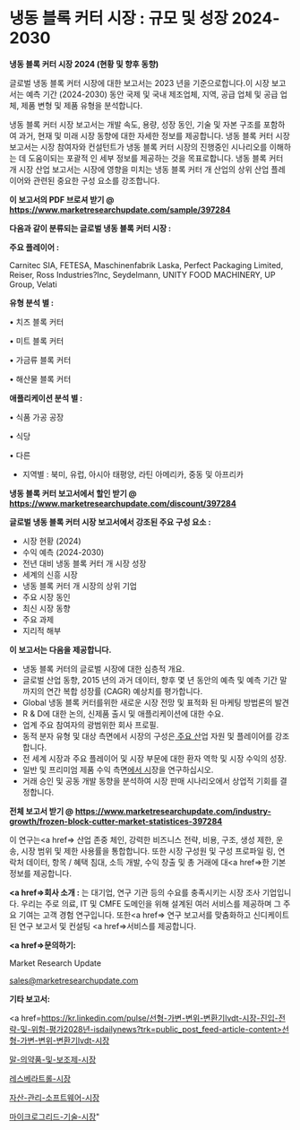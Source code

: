 # 냉동 블록 커터 시장 : 규모 및 성장 2024-2030

<strong>냉동 블록 커터 시장 2024 (현황 및 향후 동향)</strong>

글로벌 냉동 블록 커터 시장에 대한 보고서는 2023 년을 기준으로합니다.이 시장 보고서는 예측 기간 (2024-2030) 동안 국제 및 국내 제조업체, 지역, 공급 업체 및 공급 업체, 제품 변형 및 제품 유형을 분석합니다.

냉동 블록 커터 시장 보고서는 개발 속도, 용량, 성장 동인, 기술 및 자본 구조를 포함하여 과거, 현재 및 미래 시장 동향에 대한 자세한 정보를 제공합니다. 냉동 블록 커터 시장 보고서는 시장 참여자와 컨설턴트가 냉동 블록 커터 시장의 진행중인 시나리오를 이해하는 데 도움이되는 포괄적 인 세부 정보를 제공하는 것을 목표로합니다. 냉동 블록 커터 개 시장 산업 보고서는 시장에 영향을 미치는 냉동 블록 커터 개 산업의 상위 산업 플레이어와 관련된 중요한 구성 요소를 강조합니다.



<strong>이 보고서의 PDF 브로셔 받기 @ <a href=https://www.marketresearchupdate.com/sample/397284>https://www.marketresearchupdate.com/sample/397284</a></strong>



<strong>다음과 같이 분류되는 글로벌 냉동 블록 커터 시장 :</strong>



<strong>주요 플레이어 :</strong>

Carnitec SIA, FETESA, Maschinenfabrik Laska, Perfect Packaging Limited, Reiser, Ross Industries?Inc, Seydelmann, UNITY FOOD MACHINERY, UP Group, Velati



<strong>유형 분석 별 :</strong>

• 치즈 블록 커터

• 미트 블록 커터

• 가금류 블록 커터

• 해산물 블록 커터



<strong>애플리케이션 분석 별 :</strong>

• 식품 가공 공장

• 식당

• 다른

<ul>
  <li>지역별 : 북미, 유럽, 아시아 태평양, 라틴 아메리카, 중동 및 아프리카</li>
</ul>


<strong>냉동 블록 커터 보고서에서 할인 받기 @ <a href=https://www.marketresearchupdate.com/discount/397284>https://www.marketresearchupdate.com/discount/397284</a></strong>



<strong>글로벌 냉동 블록 커터 시장 보고서에서 강조된 주요 구성 요소 :</strong>
<ul>
  <li>시장 현황 (2024)</li>
  <li>수익 예측 (2024-2030)</li>
  <li>전년 대비 냉동 블록 커터 개 시장 성장</li>
  <li>세계의 신흥 시장</li>
  <li>냉동 블록 커터 개 시장의 상위 기업</li>
  <li>주요 시장 동인</li>
  <li>최신 시장 동향</li>
  <li>주요 과제</li>
  <li>지리적 해부</li>
</ul>


<strong>이 보고서는 다음을 제공합니다.</strong>
<ul>
  <li>냉동 블록 커터의 글로벌 시장에 대한 심층적 개요.</li>
  <li>글로벌 산업 동향, 2015 년의 과거 데이터, 향후 몇 년 동안의 예측 및 예측 기간 말까지의 연간 복합 성장률 (CAGR) 예상치를 평가합니다.</li>
  <li>Global 냉동 블록 커터를위한 새로운 시장 전망 및 표적화 된 마케팅 방법론의 발견</li>
  <li>R &amp; D에 대한 논의, 신제품 출시 및 애플리케이션에 대한 수요.</li>
  <li>업계 주요 참여자의 광범위한 회사 프로필.</li>
  <li>동적 분자 유형 및 대상 측면에서 시장의 구성은<a href=> 주요 산</a>업 자원 및 플레이어를 강조합니다.</li>
  <li>전 세계 시장과 주요 플레이어 및 시장 부문에 대한 환자 역학 및 시장 수익의 성장.</li>
  <li>일반 및 프리미엄 제품 수익 측면<a href=>에서 시</a>장을 연구하십시오.</li>
  <li>거래 승인 및 공동 개발 동향을 분석하여 시장 판매 시나리오에서 상업적 기회를 결정합니다.</li>
</ul>



<strong>전체 보고서 받기 @ <a href=https://www.marketresearchupdate.com/industry-growth/frozen-block-cutter-market-statistices-397284>https://www.marketresearchupdate.com/industry-growth/frozen-block-cutter-market-statistices-397284</a></strong>

이 연구는<a href=> 산업 존중</a> 체인, 강력한 비즈니스 전략, 비용, 구조, 생성 제한, 운송, 시장 범위 및 제한 사용률을 통합합니다. 또한 시장 구성원 및 구성 프로파일 링, 연락처 데이터, 항목 / 혜택 침대, 소득 개발, 수익 창출 및 총 거래에 대<a href=>한 기본 </a>정보를 제공합니다.



<strong><a href=>회사 소</a>개 :</strong>
는 대기업, 연구 기관 등의 수요를 충족시키는 시장 조사 기업입니다. 우리는 주로 의료, IT 및 CMFE 도메인을 위해 설계된 여러 서비스를 제공하며 그 주요 기여는 고객 경험 연구입니다. 또한<a href=> 연구 보</a>고서를 맞춤화하고 신디케이트 된 연구 보고서 및 컨설팅 <a href=>서비스</a>를 제공합니다.



<strong><a href=>문의하기:</a></strong>

Market Research Update

sales@marketresearchupdate.com



<strong>기타 보고서:</strong>

<a href=https://kr.linkedin.com/pulse/선형-가변-변위-변환기lvdt-시장-진입-전략-및-위험-평가2028년-isdailynews?trk=public_post_feed-article-content>선형-가변-변위-변환기lvdt-시장</a>

<a href=https://www.linkedin.com/pulse/말-의약품-및-보조제-시장-현재-미래-성장-2029-market-matrix-musings-analysis/>말-의약품-및-보조제-시장</a>

<a href=https://www.linkedin.com/pulse/레스베라트롤-시장-경쟁-분석-및-성장-잠재력-2029-analytics-avenue-adventures-24-ana-gzddf/>레스베라트롤-시장</a>

<a href=https://www.linkedin.com/pulse/자산-관리-소프트웨어-시장-세분화-연구-및-목표-고객2029년-survey-spotlight-pro-24-analysis-yzq9f/>자산-관리-소프트웨어-시장</a>

<a href=https://www.linkedin.com/pulse/마이크로그리드-기술-시장-규모-및-성장-2023-trend-tracking-tips-360-analysis-q8qff/>마이크로그리드-기술-시장</a>"
